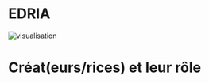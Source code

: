 # EDRIA
![visualisation](https://user-images.githubusercontent.com/112189526/221242280-b6b7c18a-8f31-4505-a62f-a62da7504444.png)

# Créat(eurs/rices) et leur rôle 
